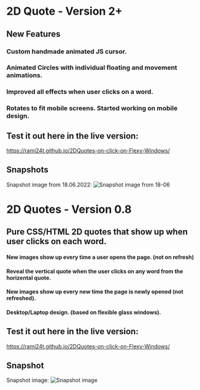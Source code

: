 # 2D Quote - Version 2+

## New Features

### Custom handmade animated JS cursor.

### Animated Circles with individual floating and movement animations.

### Improved all effects when user clicks on a word.

### Rotates to fit mobile screens. Started working on mobile design.

## Test it out here in the live version:

https://rami24t.github.io/2DQuotes-on-click-on-Flexy-Windows/

## Snapshots

Snapshot image from 18.06.2022:
<img title="Snapshot from 18.06" alt="Snapshot  image from 18-06" src="Screenshot from 2022-06-18 18-49-08.png">

# 2D Quotes - Version 0.8

## Pure CSS/HTML 2D quotes that show up when user clicks on each word.

#### New images show up every time a user opens the page. (not on refresh)

#### Reveal the vertical quote when the user clicks on any word from the horizental quote.

#### New images show up every new time the page is newly opened (not refreshed).

#### Desktop/Laptop design. (based on flexible glass windows).

## Test it out here in the live version:

https://rami24t.github.io/2DQuotes-on-click-on-Flexy-Windows/

## Snapshot

Snapshot image:
<img title="Snapshot" alt="Snapshot  image" src="/Screenshot from 2022-06-09 09-43-37.jpg">
